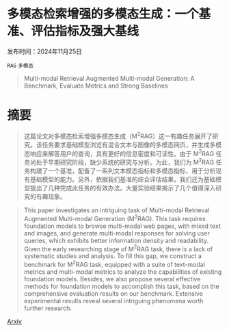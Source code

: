 # 多模态检索增强的多模态生成：一个基准、评估指标及强大基线

发布时间：2024年11月25日

`RAG` `多模态`

> Multi-modal Retrieval Augmented Multi-modal Generation: A Benchmark, Evaluate Metrics and Strong Baselines

# 摘要

> 这篇论文对多模态检索增强多模态生成（M$^2$RAG）这一有趣任务展开了研究。该任务要求基础模型浏览有混合文本与图像的多模态网页，并生成多模态响应来解答用户的查询，具有更好的信息密度和可读性。由于 M$^2$RAG 任务尚处于早期研究阶段，缺少系统的研究与分析。为此，我们为 M$^2$RAG 任务构建了一个基准，配备了一系列文本模态指标和多模态指标，用于分析现有基础模型的能力。另外，依据我们基准的综合评估结果，我们还为基础模型提出了几种完成此任务的有效办法。大量实验结果揭示了几个值得深入研究的有趣现象。

> This paper investigates an intriguing task of Multi-modal Retrieval Augmented Multi-modal Generation (M$^2$RAG). This task requires foundation models to browse multi-modal web pages, with mixed text and images, and generate multi-modal responses for solving user queries, which exhibits better information density and readability. Given the early researching stage of M$^2$RAG task, there is a lack of systematic studies and analysis. To fill this gap, we construct a benchmark for M$^2$RAG task, equipped with a suite of text-modal metrics and multi-modal metrics to analyze the capabilities of existing foundation models. Besides, we also propose several effective methods for foundation models to accomplish this task, based on the comprehensive evaluation results on our benchmark. Extensive experimental results reveal several intriguing phenomena worth further research.

[Arxiv](https://arxiv.org/abs/2411.16365)